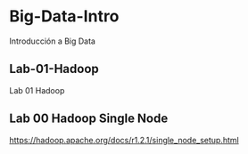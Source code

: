 # Big-Data-Intro
Introducción a Big Data

## Lab-01-Hadoop
Lab 01 Hadoop


## Lab 00 Hadoop Single Node
https://hadoop.apache.org/docs/r1.2.1/single_node_setup.html